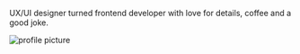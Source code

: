 
UX/UI designer turned frontend developer with love for details, coffee and a good joke.

![profile picture](https://media.licdn.com/dms/image/D4D35AQGT44uGnLccLA/profile-framedphoto-shrink_200_200/0/1646843005136?e=1679997600&v=beta&t=dS0T4E4VwGNCCKi2sT9fnYKonkSKCDD7AKwQ_nR2S1g)

